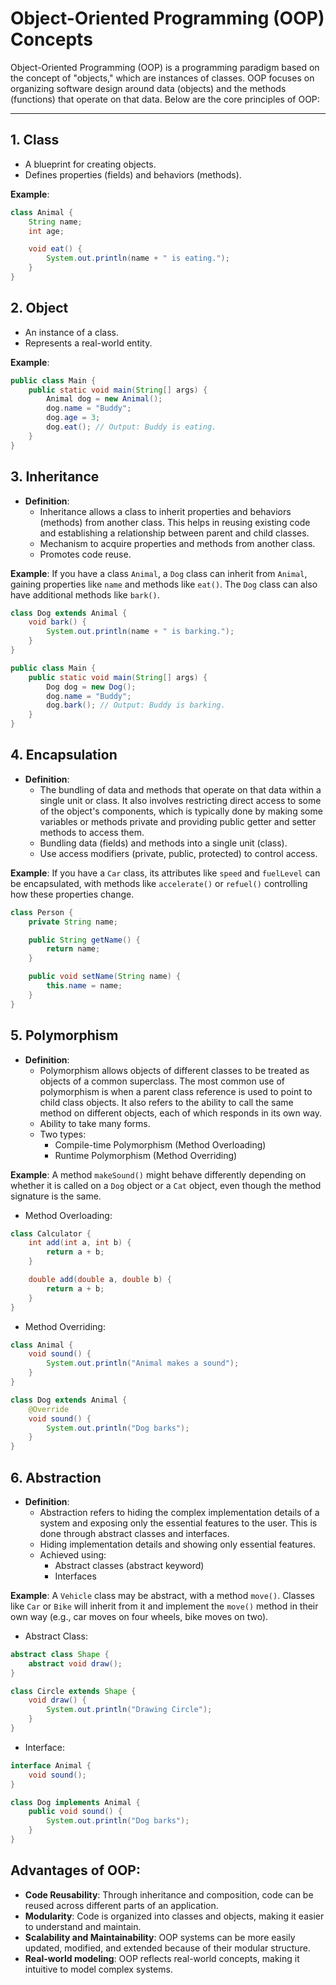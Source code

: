 # Object-Oriented Programming (OOP) Concepts

Object-Oriented Programming (OOP) is a programming paradigm based on the concept of "objects," which are instances of classes. OOP focuses on organizing software design around data (objects) and the methods (functions) that operate on that data. Below are the core principles of OOP:

---

## 1. **Class**
- A blueprint for creating objects.
- Defines properties (fields) and behaviors (methods).

**Example**:
```java
class Animal {
    String name;
    int age;

    void eat() {
        System.out.println(name + " is eating.");
    }
}
```

## 2. Object
- An instance of a class.
- Represents a real-world entity.

**Example**:
```java
public class Main {
    public static void main(String[] args) {
        Animal dog = new Animal();
        dog.name = "Buddy";
        dog.age = 3;
        dog.eat(); // Output: Buddy is eating.
    }
}
```

## 3. Inheritance
- **Definition**: 
  - Inheritance allows a class to inherit properties and behaviors (methods) from another class. This helps in reusing existing code and establishing a relationship between parent and child classes.
  - Mechanism to acquire properties and methods from another class.
  - Promotes code reuse.

**Example**: If you have a class `Animal`, a `Dog` class can inherit from `Animal`, gaining properties like `name` and methods like `eat()`. The `Dog` class can also have additional methods like `bark()`.
```java
class Dog extends Animal {
    void bark() {
        System.out.println(name + " is barking.");
    }
}

public class Main {
    public static void main(String[] args) {
        Dog dog = new Dog();
        dog.name = "Buddy";
        dog.bark(); // Output: Buddy is barking.
    }
}
```

## 4. Encapsulation
- **Definition**: 
  - The bundling of data and methods that operate on that data within a single unit or class. It also involves restricting direct access to some of the object's components, which is typically done by making some variables or methods private and providing public getter and setter methods to access them. 
  - Bundling data (fields) and methods into a single unit (class).
  - Use access modifiers (private, public, protected) to control access.

**Example**: If you have a `Car` class, its attributes like `speed` and `fuelLevel` can be encapsulated, with methods like `accelerate()` or `refuel()` controlling how these properties change.
```java
class Person {
    private String name;

    public String getName() {
        return name;
    }

    public void setName(String name) {
        this.name = name;
    }
}
```

## 5. Polymorphism
- **Definition**: 
  - Polymorphism allows objects of different classes to be treated as objects of a common superclass. The most common use of polymorphism is when a parent class reference is used to point to child class objects. It also refers to the ability to call the same method on different objects, each of which responds in its own way.
  - Ability to take many forms.
  - Two types:
    - Compile-time Polymorphism (Method Overloading)
    - Runtime Polymorphism (Method Overriding)

**Example**: A method `makeSound()` might behave differently depending on whether it is called on a `Dog` object or a `Cat` object, even though the method signature is the same.
- Method Overloading:
```java
class Calculator {
    int add(int a, int b) {
        return a + b;
    }

    double add(double a, double b) {
        return a + b;
    }
}
```
- Method Overriding:
```java
class Animal {
    void sound() {
        System.out.println("Animal makes a sound");
    }
}

class Dog extends Animal {
    @Override
    void sound() {
        System.out.println("Dog barks");
    }
}
```

## 6. Abstraction
- **Definition**: 
  - Abstraction refers to hiding the complex implementation details of a system and exposing only the essential features to the user. This is done through abstract classes and interfaces.
  - Hiding implementation details and showing only essential features. 
  - Achieved using:
    - Abstract classes (abstract keyword)
    - Interfaces

**Example**: A `Vehicle` class may be abstract, with a method `move()`. Classes like `Car` or `Bike` will inherit from it and implement the `move()` method in their own way (e.g., car moves on four wheels, bike moves on two).
- Abstract Class:
```java
abstract class Shape {
    abstract void draw();
}

class Circle extends Shape {
    void draw() {
        System.out.println("Drawing Circle");
    }
}
```
- Interface:
```java 
interface Animal {
    void sound();
}

class Dog implements Animal {
    public void sound() {
        System.out.println("Dog barks");
    }
}
```

## Advantages of OOP:
- **Code Reusability**: Through inheritance and composition, code can be reused across different parts of an application.
- **Modularity**: Code is organized into classes and objects, making it easier to understand and maintain.
- **Scalability and Maintainability**: OOP systems can be more easily updated, modified, and extended because of their modular structure.
- **Real-world modeling**: OOP reflects real-world concepts, making it intuitive to model complex systems.
